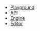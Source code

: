* [Playground](/0.1/playground/)
* [API](/0.1/api/globals.html)
* [Engine](${book.manual}README.md)
* [Editor](${book.editor}README.md)